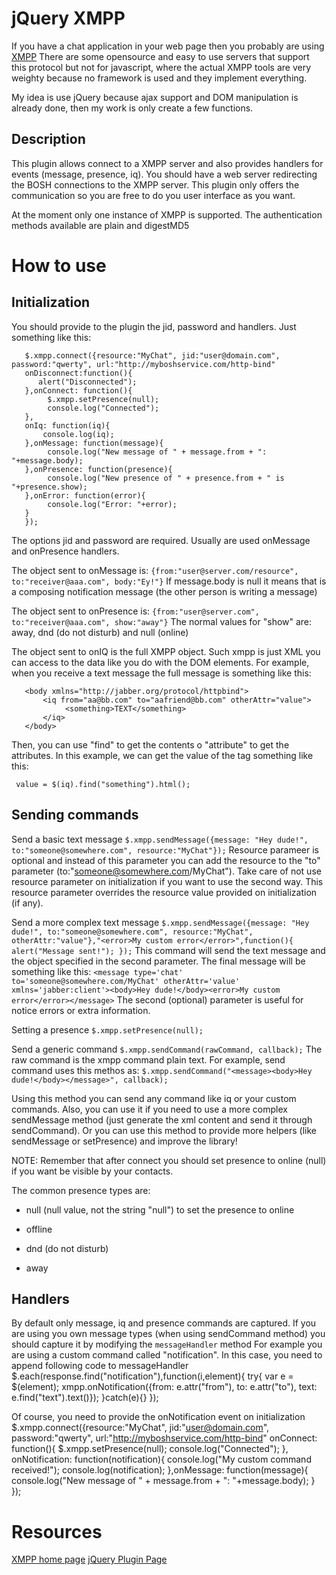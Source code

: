 jQuery XMPP
==================================


If you have a chat application in your web page then you probably are using [XMPP](http://en.wikipedia.org/wiki/Extensible_Messaging_and_Presence_Protocol)
There are some opensource and easy to use servers that support this protocol but not for javascript, where the actual XMPP tools are very weighty
because no framework is used and they implement everything.

My idea is use jQuery because ajax support and DOM manipulation is already done, then my work is only create a few functions.



Description
-----------
This plugin allows connect to a XMPP server and also provides handlers for events (message, presence, iq).
You should have a web server redirecting the BOSH connections to the XMPP server.
This plugin only offers the communication so you are free to do you user interface as you want.

At the moment only one instance of XMPP is supported. The authentication methods available are plain and digestMD5



How to use
==========


Initialization
--------------

You should provide to the plugin the jid, password and handlers. Just something like this:

       $.xmpp.connect({resource:"MyChat", jid:"user@domain.com", password:"qwerty", url:"http://myboshservice.com/http-bind"
       onDisconnect:function(){
          alert("Disconnected");
       },onConnect: function(){
            $.xmpp.setPresence(null);
            console.log("Connected");
       },
       onIq: function(iq){
           console.log(iq);
       },onMessage: function(message){
            console.log("New message of " + message.from + ": "+message.body);
       },onPresence: function(presence){
            console.log("New presence of " + presence.from + " is "+presence.show);
       },onError: function(error){
            console.log("Error: "+error);
       }
       });


The options jid and password are required. Usually are used onMessage and onPresence handlers.


The object sent to onMessage is:
     `{from:"user@server.com/resource", to:"receiver@aaa.com", body:"Ey!"}`
If message.body is null it means that is a composing notification message (the other person is writing a message)
       
The object sent to onPresence is:
     `{from:"user@server.com", to:"receiver@aaa.com", show:"away"}`
The normal values for "show" are: away, dnd (do not disturb) and null (online)
       
       
The object sent to onIQ is the full XMPP object. Such xmpp is just XML you can access to the data like you do with the DOM elements.
For example, when you receive a text message the full message is something like this:

       <body xmlns="http://jabber.org/protocol/httpbind">
           <iq from="aa@bb.com" to="aafriend@bb.com" otherAttr="value">
                <something>TEXT</something>
           </iq>
       </body>

Then, you can use "find" to get the contents o "attribute" to get the attributes. In this example, we can get the value of the tag something like this:

     value = $(iq).find("something").html();



Sending commands
----------------

Send a basic text message
     `$.xmpp.sendMessage({message: "Hey dude!", to:"someone@somewhere.com", resource:"MyChat"});`
Resource parameer is optional and instead of this parameter you can add the resource to the "to" parameter (to:"someone@somewhere.com/MyChat"). Take care of not use resource parameter on initialization if you want to use the second way.
This resource parameter overrides the resource value provided on initialization (if any).

Send a more complex text message
     `$.xmpp.sendMessage({message: "Hey dude!", to:"someone@somewhere.com", resource:"MyChat", otherAttr:"value"},"<error>My custom error</error>",function(){ alert("Message sent!"); });`
This command will send the text message and the object specified in the second parameter. The final message will be something like this:
     `<message type='chat' to='someone@somewhere.com/MyChat' otherAttr='value' xmlns='jabber:client'><body>Hey dude!</body><error>My custom error</error></message>`
The second (optional) parameter is useful for notice errors or extra information.

Setting a presence
     `$.xmpp.setPresence(null);`
     
     
Send a generic command
     `$.xmpp.sendCommand(rawCommand, callback);`
The raw command is the xmpp command plain text. For example, send command uses this methos as:
     `$.xmpp.sendCommand("<message><body>Hey dude!</body></message>", callback);`
     
Using this method you can send any command like iq or your custom commands.
Also, you can use it if you need to use a more complex sendMessage method (just generate the xml content and send it through sendCommand).
Or you can use this method to provide more helpers (like sendMessage or setPresence) and improve the library!



NOTE: Remember that after connect you should set presence to online (null) if you want be visible by your contacts.

The common presence types are:

*   null (null value, not the string "null") to set the presence to online

*   offline

*   dnd (do not disturb)

*   away

Handlers
-----------
By default only message, iq and presence commands are captured. If you are using you own message types (when using sendCommand method) you should capture it by modifying the `messageHandler` method
For example you are using a custom command called "notification". In this case, you need to append following code to messageHandler
			$.each(response.find("notification"),function(i,element){
				try{
					var e = $(element);
					xmpp.onNotification({from: e.attr("from"), to: e.attr("to"), text: e.find("text").text()});
				}catch(e){}
			});

Of course, you need to provide the onNotification event on initialization
       $.xmpp.connect({resource:"MyChat", jid:"user@domain.com", password:"qwerty", url:"http://myboshservice.com/http-bind"
       onConnect: function(){
            $.xmpp.setPresence(null);
            console.log("Connected");
       },
       onNotification: function(notification){
           console.log("My custom command received!");
           console.log(notification);
       },onMessage: function(message){
            console.log("New message of " + message.from + ": "+message.body);
       }
       });

Resources
=========
[XMPP home page](http://xmpp.org/)
[jQuery Plugin Page](http://plugins.jquery.com/project/xmpp-lib)

